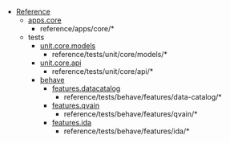 - [Reference](reference/index.md)
    - [apps.core](reference/apps/core/index.md)
        - reference/apps/core/*
    - tests
        - [unit.core.models](reference/tests/unit/core/models/index.md)
            - reference/tests/unit/core/models/*
        - [unit.core.api](reference/tests/unit/core/api/index.md)
            - reference/tests/unit/core/api/*
        - [behave](reference/tests/behave/index.md)
            - [features.datacatalog](reference/tests/behave/features/data-catalog/index.md)
                - reference/tests/behave/features/data-catalog/*
            - [features.qvain](reference/tests/behave/features/qvain/index.md)
                - reference/tests/behave/features/qvain/*
            - [features.ida](reference/tests/behave/features/ida/index.md)
                - reference/tests/behave/features/ida/*
